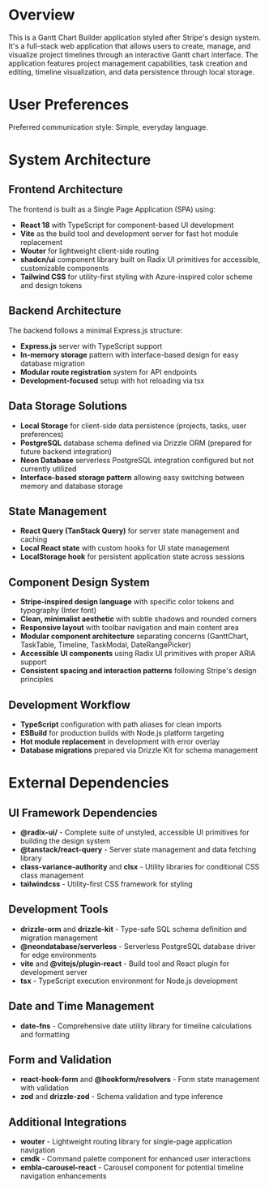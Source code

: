 # Overview

This is a Gantt Chart Builder application styled after Stripe's design system. It's a full-stack web application that allows users to create, manage, and visualize project timelines through an interactive Gantt chart interface. The application features project management capabilities, task creation and editing, timeline visualization, and data persistence through local storage.

# User Preferences

Preferred communication style: Simple, everyday language.

# System Architecture

## Frontend Architecture
The frontend is built as a Single Page Application (SPA) using:
- **React 18** with TypeScript for component-based UI development
- **Vite** as the build tool and development server for fast hot module replacement
- **Wouter** for lightweight client-side routing
- **shadcn/ui** component library built on Radix UI primitives for accessible, customizable components
- **Tailwind CSS** for utility-first styling with Azure-inspired color scheme and design tokens

## Backend Architecture
The backend follows a minimal Express.js structure:
- **Express.js** server with TypeScript support
- **In-memory storage** pattern with interface-based design for easy database migration
- **Modular route registration** system for API endpoints
- **Development-focused** setup with hot reloading via tsx

## Data Storage Solutions
- **Local Storage** for client-side data persistence (projects, tasks, user preferences)
- **PostgreSQL** database schema defined via Drizzle ORM (prepared for future backend integration)
- **Neon Database** serverless PostgreSQL integration configured but not currently utilized
- **Interface-based storage pattern** allowing easy switching between memory and database storage

## State Management
- **React Query (TanStack Query)** for server state management and caching
- **Local React state** with custom hooks for UI state management
- **LocalStorage hook** for persistent application state across sessions

## Component Design System
- **Stripe-inspired design language** with specific color tokens and typography (Inter font)
- **Clean, minimalist aesthetic** with subtle shadows and rounded corners
- **Responsive layout** with toolbar navigation and main content area
- **Modular component architecture** separating concerns (GanttChart, TaskTable, Timeline, TaskModal, DateRangePicker)
- **Accessible UI components** using Radix UI primitives with proper ARIA support
- **Consistent spacing and interaction patterns** following Stripe's design principles

## Development Workflow
- **TypeScript** configuration with path aliases for clean imports
- **ESBuild** for production builds with Node.js platform targeting
- **Hot module replacement** in development with error overlay
- **Database migrations** prepared via Drizzle Kit for schema management

# External Dependencies

## UI Framework Dependencies
- **@radix-ui/** - Complete suite of unstyled, accessible UI primitives for building the design system
- **@tanstack/react-query** - Server state management and data fetching library
- **class-variance-authority** and **clsx** - Utility libraries for conditional CSS class management
- **tailwindcss** - Utility-first CSS framework for styling

## Development Tools
- **drizzle-orm** and **drizzle-kit** - Type-safe SQL schema definition and migration management
- **@neondatabase/serverless** - Serverless PostgreSQL database driver for edge environments
- **vite** and **@vitejs/plugin-react** - Build tool and React plugin for development server
- **tsx** - TypeScript execution environment for Node.js development

## Date and Time Management
- **date-fns** - Comprehensive date utility library for timeline calculations and formatting

## Form and Validation
- **react-hook-form** and **@hookform/resolvers** - Form state management with validation
- **zod** and **drizzle-zod** - Schema validation and type inference

## Additional Integrations
- **wouter** - Lightweight routing library for single-page application navigation
- **cmdk** - Command palette component for enhanced user interactions
- **embla-carousel-react** - Carousel component for potential timeline navigation enhancements